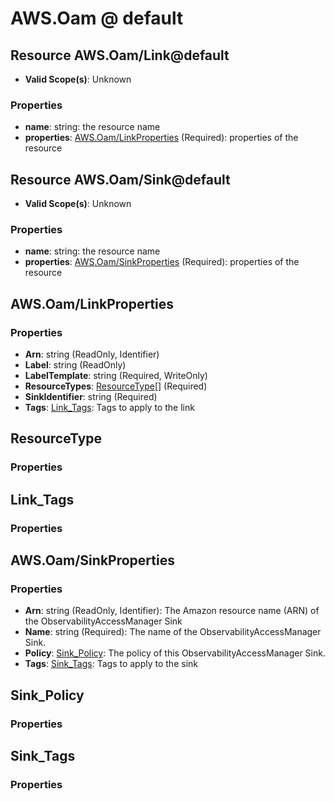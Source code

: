 # AWS.Oam @ default

## Resource AWS.Oam/Link@default
* **Valid Scope(s)**: Unknown
### Properties
* **name**: string: the resource name
* **properties**: [AWS.Oam/LinkProperties](#awsoamlinkproperties) (Required): properties of the resource

## Resource AWS.Oam/Sink@default
* **Valid Scope(s)**: Unknown
### Properties
* **name**: string: the resource name
* **properties**: [AWS.Oam/SinkProperties](#awsoamsinkproperties) (Required): properties of the resource

## AWS.Oam/LinkProperties
### Properties
* **Arn**: string (ReadOnly, Identifier)
* **Label**: string (ReadOnly)
* **LabelTemplate**: string (Required, WriteOnly)
* **ResourceTypes**: [ResourceType](#resourcetype)[] (Required)
* **SinkIdentifier**: string (Required)
* **Tags**: [Link_Tags](#linktags): Tags to apply to the link

## ResourceType
### Properties

## Link_Tags
### Properties

## AWS.Oam/SinkProperties
### Properties
* **Arn**: string (ReadOnly, Identifier): The Amazon resource name (ARN) of the ObservabilityAccessManager Sink
* **Name**: string (Required): The name of the ObservabilityAccessManager Sink.
* **Policy**: [Sink_Policy](#sinkpolicy): The policy of this ObservabilityAccessManager Sink.
* **Tags**: [Sink_Tags](#sinktags): Tags to apply to the sink

## Sink_Policy
### Properties

## Sink_Tags
### Properties

